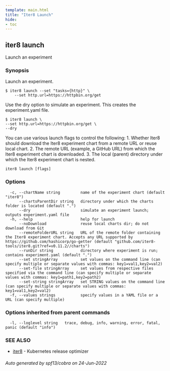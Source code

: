```yaml
---
template: main.html
title: "Iter8 Launch"
hide:
- toc
---
```

## iter8 launch

Launch an experiment

### Synopsis


Launch an experiment. 

	$ iter8 launch --set "tasks={http}" \
		--set http.url=https://httpbin.org/get

Use the dry option to simulate an experiment. This creates the experiment.yaml file.

	$ iter8 launch \
	--set http.url=https://httpbin.org/get \
	--dry

You can use various launch flags to control the following:
	1. Whether Iter8 should download the Iter8 experiment chart from a remote URL or reuse local chart.
	2. The remote URL (example, a GitHub URL) from which the Iter8 experiment chart is downloaded.
	3. The local (parent) directory under which the Iter8 experiment chart is nested.


```
iter8 launch [flags]
```

### Options

```
  -c, --chartName string         name of the experiment chart (default "iter8")
      --chartsParentDir string   directory under which the charts folder is located (default ".")
      --dry                      simulate an experiment launch; outputs experiment.yaml file
  -h, --help                     help for launch
      --noDownload               reuse local charts dir; do not download from Git
      --remoteFolderURL string   URL of the remote folder containing the Iter8 experiment chart. Accepts any URL supported by https://github.com/hashicorp/go-getter (default "github.com/iter8-tools/iter8.git?ref=v0.11.2//charts")
      --runDir string            directory where experiment is run; contains experiment.yaml (default ".")
      --set stringArray          set values on the command line (can specify multiple or separate values with commas: key1=val1,key2=val2)
      --set-file stringArray     set values from respective files specified via the command line (can specify multiple or separate values with commas: key1=path1,key2=path2)
      --set-string stringArray   set STRING values on the command line (can specify multiple or separate values with commas: key1=val1,key2=val2)
  -f, --values strings           specify values in a YAML file or a URL (can specify multiple)
```

### Options inherited from parent commands

```
  -l, --loglevel string   trace, debug, info, warning, error, fatal, panic (default "info")
```

### SEE ALSO

* [iter8](iter8.md)	 - Kubernetes release optimizer

###### Auto generated by spf13/cobra on 24-Jun-2022
